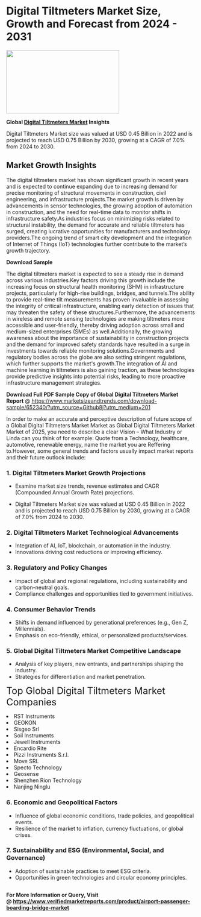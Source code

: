 <H1>Digital Tiltmeters Market Size, Growth and Forecast from 2024 - 2031</H1><img class="aligncenter size-medium wp-image-584254" src="https://thirdeyenews.in/wp-content/uploads/2024/09/Global-Market-Research-300x168.jpeg" alt="" width="300" height="168" /><p><strong>Global&nbsp;<a href="https://www.marketsizeandtrends.com/download-sample/652340/?utm_source=Github8j?utm_medium=201">Digital Tiltmeters Market</a> Insights</strong></p><p>Digital Tiltmeters Market size was valued at USD 0.45 Billion in 2022 and is projected to reach USD 0.75 Billion by 2030, growing at a CAGR of 7.0% from 2024 to 2030.</p><p><h2>Market Growth Insights</h2> <p>The digital tiltmeters market has shown significant growth in recent years and is expected to continue expanding due to increasing demand for precise monitoring of structural movements in construction, civil engineering, and infrastructure projects.The market growth is driven by advancements in sensor technologies, the growing adoption of automation in construction, and the need for real-time data to monitor shifts in infrastructure safety.As industries focus on minimizing risks related to structural instability, the demand for accurate and reliable tiltmeters has surged, creating lucrative opportunities for manufacturers and technology providers.The ongoing trend of smart city development and the integration of Internet of Things (IoT) technologies further contribute to the market’s growth trajectory.</p> <p><strong>Download Sample</strong></p> <p>The digital tiltmeters market is expected to see a steady rise in demand across various industries.Key factors driving this growth include the increasing focus on structural health monitoring (SHM) in infrastructure projects, particularly for high-rise buildings, bridges, and tunnels.The ability to provide real-time tilt measurements has proven invaluable in assessing the integrity of critical infrastructure, enabling early detection of issues that may threaten the safety of these structures.Furthermore, the advancements in wireless and remote sensing technologies are making tiltmeters more accessible and user-friendly, thereby driving adoption across small and medium-sized enterprises (SMEs) as well.Additionally, the growing awareness about the importance of sustainability in construction projects and the demand for improved safety standards have resulted in a surge in investments towards reliable monitoring solutions.Governments and regulatory bodies across the globe are also setting stringent regulations, which further supports the market's growth.The integration of AI and machine learning in tiltmeters is also gaining traction, as these technologies provide predictive insights into potential risks, leading to more proactive infrastructure management strategies.</p> <p><span class=""><strong>Download Full PDF Sample Copy of Global Digital Tiltmeters Market Report</strong> @ <a href="https://www.marketsizeandtrends.com/download-sample/652340/?utm_source=Github8j?utm_medium=201" target="_blank">https://www.marketsizeandtrends.com/download-sample/652340/?utm_source=Github8j?utm_medium=201</a></span></p><p>In order to make an accurate and perceptive description of future scope of a Global&nbsp;Digital Tiltmeters Market Market as Global&nbsp;Digital Tiltmeters Market Market of 2025, you need to describe a clear Vision &ndash; What Industry or Linda can you think of for example: Quote from a Technology, healthcare, automotive, renewable energy, name the market you are Reffering to.However, some general trends and factors usually impact market reports and their future outlook include:</p><h3>1.&nbsp;<strong>Digital Tiltmeters Market Growth Projections</strong></h3><ul><li>Examine market size trends, revenue estimates and CAGR (Compounded Annual Growth Rate) projections.</li><li><p>Digital Tiltmeters Market size was valued at USD 0.45 Billion in 2022 and is projected to reach USD 0.75 Billion by 2030, growing at a CAGR of 7.0% from 2024 to 2030.</p></li></ul><h3>2.&nbsp;<strong>Digital Tiltmeters Market Technological Advancements</strong></h3><ul><li>Integration of AI, IoT, blockchain, or automation in the industry.</li><li>Innovations driving cost reductions or improving efficiency.</li></ul><h3>3.&nbsp;<strong>Regulatory and Policy Changes</strong></h3><ul><li>Impact of global and regional regulations, including sustainability and carbon-neutral goals.</li><li>Compliance challenges and opportunities tied to government initiatives.</li></ul><h3>4.&nbsp;<strong>Consumer Behavior Trends</strong></h3><ul><li>Shifts in demand influenced by generational preferences (e.g., Gen Z, Millennials).</li><li>Emphasis on eco-friendly, ethical, or personalized products/services.</li></ul><h3>5.&nbsp;<strong>Global Digital Tiltmeters Market Competitive Landscape</strong></h3><ul><li>Analysis of key players, new entrants, and partnerships shaping the industry.</li><li>Strategies for differentiation and market penetration.</li></ul><p data-pm-slice="1 1 []"><span style="color: inherit; font-family: inherit; font-size: 25px;">Top Global Digital Tiltmeters Market Companies</span></p><div class="" data-test-id=""><p><li>RST Instruments</li><li> GEOKON</li><li> Sisgeo Srl</li><li> Soil Instruments</li><li> Jewell Instruments</li><li> Encardio Rite</li><li> Pizzi Instruments S.r.l.</li><li> Move SRL</li><li> Specto Technology</li><li> Geosense</li><li> Shenzhen Rion Technology</li><li> Nanjing Ninglu</li></p></div><h3>6.&nbsp;<strong>Economic and Geopolitical Factors</strong></h3><ul><li>Influence of global economic conditions, trade policies, and geopolitical events.</li><li>Resilience of the market to inflation, currency fluctuations, or global crises.</li></ul><h3>7.&nbsp;<strong>Sustainability and ESG (Environmental, Social, and Governance)</strong></h3><ul><li>Adoption of sustainable practices to meet ESG criteria.</li><li>Opportunities in green technologies and circular economy principles.</li></ul><h2><strong style="font-size: 14px;">For More Information or Query, Visit @&nbsp;</strong><a style="background-color: #ffffff; font-size: 14px;" href="https://www.marketsizeandtrends.com/report/digital-tiltmeters-market/" target="_blank">https://www.verifiedmarketreports.com/product/airport-passenger-boarding-bridge-market</a></h2>